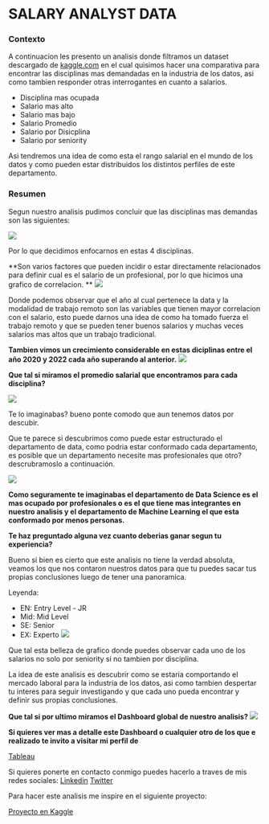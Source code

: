 # SALARY ANALYST DATA
### **Contexto**
A continuacion les presento un analisis donde filtramos un dataset descargado de [kaggle.com](http://https://www.kaggle.com/ "kaggle.com") en el cual quisimos hacer una comparativa para encontrar las disciplinas mas demandadas en la industria de los datos, asi como tambien responder otras interrogantes en cuanto a salarios.

- Disciplina mas ocupada
- Salario mas alto
- Salario mas bajo
- Salario Promedio
- Salario por Disicplina
- Salario por seniority

Asi tendremos una  idea de como esta el  rango salarial en el mundo de los datos y como pueden estar distribuidos los distintos perfiles de este departamento.

### Resumen
Segun nuestro analisis pudimos concluir que las disciplinas mas demandas son las siguientes:

![](https://i.pinimg.com/564x/d0/1a/3a/d01a3a0cbe3af66c8089cc17c7e9c2b7.jpg)

Por lo que decidimos enfocarnos en estas 4 disciplinas.

**Son varios factores que pueden incidir o estar directamente relacionados para definir cual es el salario de un profesional, por lo que hicimos una grafico de correlacion.
**
![](https://i.pinimg.com/564x/90/0e/08/900e081e6b9d3b25655af09d4640c182.jpg)

Donde podemos observar que el año al cual pertenece la data y la modalidad de trabajo  remoto son las variables que tienen mayor correlacion con el salario, esto puede darnos una idea de como ha tomado fuerza el trabajo remoto y que se pueden tener buenos salarios y muchas veces salarios mas altos que un trabajo tradicional.

**Tambien vimos un crecimiento considerable en estas diciplinas entre el año 2020 y 2022 cada año superando al anterior.**
![](https://i.pinimg.com/564x/77/17/c2/7717c244833b3518dccda71b6ed7382e.jpg)

**Que tal si miramos el promedio salarial que encontramos para cada disciplina?**

![](https://i.pinimg.com/564x/8c/c6/e8/8cc6e8e4a7fe93db3db9b075b0efbdc7.jpg)

Te lo imaginabas? bueno ponte comodo que aun tenemos datos por descubir.

Que te parece si descubrimos como puede estar estructurado el departamento de data, como podria estar conformado cada departamento, es posible que un departamento necesite mas profesionales que otro? descrubramoslo a continuación.

![](https://i.pinimg.com/564x/8f/cc/a7/8fcca777274790877869301bdeacddd0.jpg)

**Como seguramente  te imaginabas el departamento de Data Science es el mas ocupado por profesionales o es el que tiene mas integrantes en nuestro analisis y el departamento de Machine Learning el que esta conformado por menos personas.**

**Te haz preguntado alguna vez cuanto deberias ganar segun tu experiencia?**

Bueno si bien es cierto que este analisis no tiene la verdad absoluta, veamos los que nos contaron nuestros datos para que tu puedes sacar tus propias conclusiones luego de tener una panoramica.

Leyenda:
- EN: Entry Level - JR
- Mid: Mid Level
- SE: Senior
- EX: Experto
![](https://i.pinimg.com/564x/a2/60/70/a2607094320735b91a5649f70c9fd2f6.jpg)

Que tal esta belleza de grafico donde puedes observar cada uno de los salarios no solo por seniority si no tambien por disciplina.

La idea de este analisis es descubrir  como se estaria comportando el mercado laboral para la industria de los datos, asi como tambien despertar tu interes para seguir investigando y que cada uno pueda encontrar y definir sus propias conclusiones.

**Que tal si por ultimo miramos el Dashboard global de nuestro analisis?**
![](https://i.pinimg.com/564x/b3/d0/e0/b3d0e00b5dd805bfcd3758c35c7ee1dc.jpg)

**Si quieres ver mas a detalle este Dashboard o cualquier otro de los que e realizado te invito a visitar mi perfil de**

[Tableau](http://public.tableau.com/app/profile/javier5027 "Tableau")

Si quieres ponerte en contacto conmigo puedes hacerlo a traves de mis redes sociales:
[Linkedin](http://www.linkedin.com/in/javiermadriz3/ "Linkedin")
[Twitter](http://twitter.com/madriz03 "Twitter")







Para hacer este analisis me inspire en el siguiente proyecto:

[Proyecto en Kaggle](http://www.kaggle.com/code/hakankeskin/data-science-job-salaries-eda "Proyecto en Kaggle")




